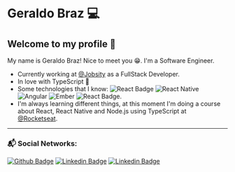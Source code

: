 # Geraldo Braz 💻

## Welcome to my profile 🚀

My name is Geraldo Braz! Nice to meet you 😁. I'm a Software Engineer.

- Currently working at [@Jobsity](https://www.jobsity.com/) as a FullStack Developer.
- In love with TypeScript 💙
- Some technologies that I know: ![React Badge](https://img.shields.io/badge/-React.js-7bdcfe) ![React Native](https://img.shields.io/badge/-React%20Native-5488ff) ![Angular](https://img.shields.io/badge/-Angular-cd0029) ![Ember](https://img.shields.io/badge/-Ember-d33c24) ![React Badge](https://img.shields.io/badge/-Node.js-4d8939).
- I'm always learning different things, at this moment I'm doing a course about React, React Native and Node.js using TypeScript at [@Rocketseat](https://github.com/Rocketseat). 
---

### 📬 Social Networks: 

[![Github Badge](https://img.shields.io/badge/-Github-000?style=flat-square&logo=Github&logoColor=white&link=https://github.com/geraldobraz)](https://github.com/geraldobraz)
[![Linkedin Badge](https://img.shields.io/badge/-LinkedIn-blue?style=flat-square&logo=Linkedin&logoColor=white&link=https://www.linkedin.com/in/geraldo-braz-402361138/)](https://www.linkedin.com/in/geraldo-braz-402361138/)
[![Linkedin Badge](https://img.shields.io/badge/Rocketseat-%20-blueviolet)](https://app.rocketseat.com.br/me/geraldo-neto-1566920667)
